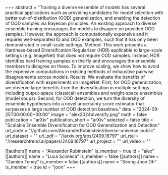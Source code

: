 +++
abstract = "Training a diverse ensemble of models has several practical applications such as providing candidates for model selection with better out-of-distribution (OOD) generalization, and enabling the detection of OOD samples via Bayesian principles. An existing approach to diverse ensemble training encourages the models to disagree on provided OOD samples. However, the approach is computationally expensive and it requires well-separated ID and OOD examples, such that it has only been demonstrated in small-scale settings. Method: This work presents a Hardness-based Diversification Regularizer (HDR) applicable to large-scale settings (e.g. ImageNet) that does not require OOD samples. Instead, HDR identifies hard training samples on the fly and encourages the ensemble members to disagree on these. To improve scaling, we show how to avoid the expensive computations in existing methods of exhaustive pairwise disagreements across models. Results: We evaluate the benefits of diversification with experiments on ImageNet. First, for OOD generalization, we observe large benefits from the diversification in multiple settings including output-space (classical) ensembles and weight-space ensembles (model soups). Second, for OOD detection, we turn the diversity of ensemble hypotheses into a novel uncertainty score estimator that surpasses a large number of OOD detection baselines."
date = "2024-09-25T00:00:00+00:00"
image = "alex2024diversify.png"
math = false
publication = "arXiv"
publication_short = "arXiv"
selected = false
title = "Scalable Ensemble Diversification for OOD Generalization and Detection"
url_code = "//github.com/AlexanderRubinstein/diverse-universe-public"
url_dataset = ""
url_pdf = "//arxiv.org/abs/2409.16797"
url_rtai = "//researchtrend.ai/papers/2409.16797"
url_project = ""
url_video = ""


[[authors]]
    name = "Alexander Rubinstein"
    is_member = true
    id = "alex"
[[authors]]
    name = "Luca Scimeca"
    is_member = false
[[authors]]
    name = "Damien Teney"
    is_member = false
[[authors]]
    name = "Seong Joon Oh"
    is_member = true
    id = "joon"
+++
